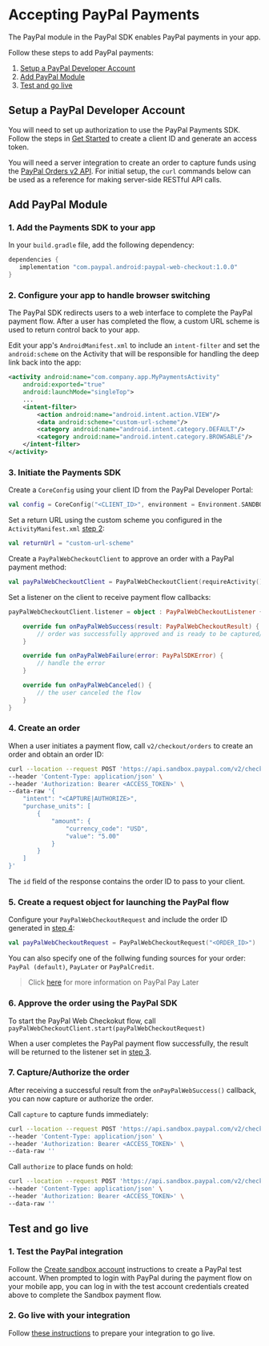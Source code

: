 # Accepting PayPal Payments

The PayPal module in the PayPal SDK enables PayPal payments in your app.

Follow these steps to add PayPal payments:

1. [Setup a PayPal Developer Account](#setup-a-paypal-developer-account)
1. [Add PayPal Module](#add-paypal-module)
1. [Test and go live](#test-and-go-live)

## Setup a PayPal Developer Account

You will need to set up authorization to use the PayPal Payments SDK. 
Follow the steps in [Get Started](https://developer.paypal.com/api/rest/#link-getstarted) to create a client ID and generate an access token. 

You will need a server integration to create an order to capture funds using the [PayPal Orders v2 API](https://developer.paypal.com/docs/api/orders/v2).
For initial setup, the `curl` commands below can be used as a reference for making server-side RESTful API calls.

## Add PayPal Module

### 1. Add the Payments SDK  to your app

In your `build.gradle` file, add the following dependency:

```groovy
dependencies {
   implementation "com.paypal.android:paypal-web-checkout:1.0.0"
}
```

### 2. Configure your app to handle browser switching

The PayPal SDK redirects users to a web interface to complete the PayPal payment flow. After a user has completed the flow, a custom URL scheme is used to return control back to your app.

Edit your app's `AndroidManifest.xml` to include an `intent-filter` and set the `android:scheme` on the Activity that will be responsible for handling the deep link back into the app:

```xml
<activity android:name="com.company.app.MyPaymentsActivity"
    android:exported="true"
    android:launchMode="singleTop">
    ...
    <intent-filter>
        <action android:name="android.intent.action.VIEW"/>
        <data android:scheme="custom-url-scheme"/>
        <category android:name="android.intent.category.DEFAULT"/>
        <category android:name="android.intent.category.BROWSABLE"/>
    </intent-filter>
</activity>
```

### 3. Initiate the Payments SDK

Create a `CoreConfig` using your client ID from the PayPal Developer Portal:

```kotlin
val config = CoreConfig("<CLIENT_ID>", environment = Environment.SANDBOX)
```

Set a return URL using the custom scheme you configured in the `ActivityManifest.xml` [step 2](#2-configure-your-app-to-handle-browser-switching):

```kotlin
val returnUrl = "custom-url-scheme"
```

Create a `PayPalWebCheckoutClient` to approve an order with a PayPal payment method:

```kotlin
val payPalWebCheckoutClient = PayPalWebCheckoutClient(requireActivity(), config, returnUrl)
```

Set a listener on the client to receive payment flow callbacks:

```kotlin
payPalWebCheckoutClient.listener = object : PayPalWebCheckoutListener {

    override fun onPayPalWebSuccess(result: PayPalWebCheckoutResult) {
        // order was successfully approved and is ready to be captured/authorized (see step 7)
    }

    override fun onPayPalWebFailure(error: PayPalSDKError) {
        // handle the error
    }

    override fun onPayPalWebCanceled() {
        // the user canceled the flow
    }
}
```

### 4. Create an order

When a user initiates a payment flow, call `v2/checkout/orders` to create an order and obtain an order ID:

```bash
curl --location --request POST 'https://api.sandbox.paypal.com/v2/checkout/orders/' \
--header 'Content-Type: application/json' \
--header 'Authorization: Bearer <ACCESS_TOKEN>' \
--data-raw '{
    "intent": "<CAPTURE|AUTHORIZE>",
    "purchase_units": [
        {
            "amount": {
                "currency_code": "USD",
                "value": "5.00"
            }
        }
    ]
}'
```

The `id` field of the response contains the order ID to pass to your client.

### 5. Create a request object for launching the PayPal flow

Configure your `PayPalWebCheckoutRequest` and include the order ID generated in [step 4](#4-create-an-order):

```kotlin
val payPalWebCheckoutRequest = PayPalWebCheckoutRequest("<ORDER_ID>")
```

You can also specify one of the follwing funding sources for your order: `PayPal (default)`, `PayLater` or `PayPalCredit`.
> Click [here](https://developer.paypal.com/docs/checkout/pay-later/us/) for more information on PayPal Pay Later

### 6. Approve the order using the PayPal SDK

To start the PayPal Web Checkokut flow, call `payPalWebCheckoutClient.start(payPalWebCheckoutRequest)`

When a user completes the PayPal payment flow successfully, the result will be returned to the listener set in [step 3](#3-initiate-the-payments-sdk).

### 7. Capture/Authorize the order

After receiving a successful result from the `onPayPalWebSuccess()` callback, you can now capture or authorize the order. 

Call `capture` to capture funds immediately:

```bash
curl --location --request POST 'https://api.sandbox.paypal.com/v2/checkout/orders/<ORDER_ID>/capture' \
--header 'Content-Type: application/json' \
--header 'Authorization: Bearer <ACCESS_TOKEN>' \
--data-raw ''
```

Call `authorize` to place funds on hold:

```bash
curl --location --request POST 'https://api.sandbox.paypal.com/v2/checkout/orders/<ORDER_ID>/authorize' \
--header 'Content-Type: application/json' \
--header 'Authorization: Bearer <ACCESS_TOKEN>' \
--data-raw ''
```

## Test and go live

### 1. Test the PayPal integration

Follow the [Create sandbox account](https://developer.paypal.com/api/rest/#link-createsandboxaccounts) instructions to create a PayPal test account.
When prompted to login with PayPal during the payment flow on your mobile app, you can log in with the test account credentials created above to complete the Sandbox payment flow. 

### 2. Go live with your integration

Follow [these instructions](https://developer.paypal.com/api/rest/production/) to prepare your integration to go live.

